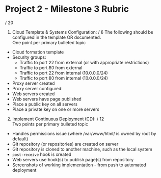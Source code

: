 # Project 2 - Milestone 3 Rubric

/ 20

1. Cloud Template & Systems Configuration: / 8
   The following should be configured in the template OR documented.  
   One point per primary bulleted topic

- Cloud formation template
- Security groups:
  - Traffic to port 22 from external (or with appropriate restrictions)
  - Traffic to port 80 from external
  - Traffic to port 22 from internal (10.0.0.0/24)
  - Traffic to port 80 from internal (10.0.0.0/24)
- Proxy server created
- Proxy server configured
- Web servers created
- Web servers have page published
- Place a public key on all servers
- Place a private key on one or more servers

2. Implement Continuous Deployment (CD): / 12  
   Two points per primary bulleted topic

- Handles permissions issue (where /var/www/html/ is owned by root by default)
- Git repository (or repositories) are created on server
- Git repository is cloned to another machine, such as the local system
- `post-receive` hook is created
- Web servers use hook(s) to publish page(s) from repository
- Screenshots of working implementation - from push to automated deployment
